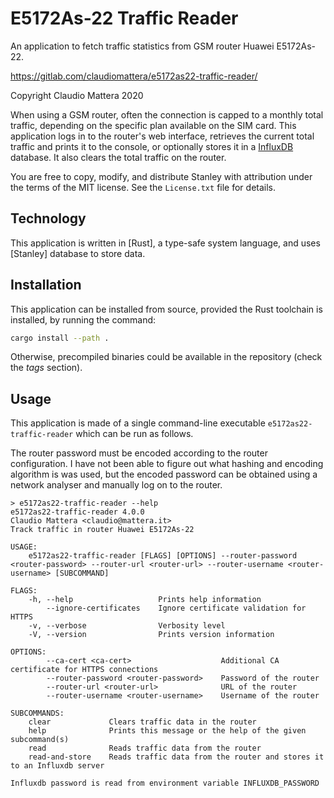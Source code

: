 E5172As-22 Traffic Reader
====

An application to fetch traffic statistics from GSM router Huawei E5172As-22.

https://gitlab.com/claudiomattera/e5172as22-traffic-reader/

Copyright Claudio Mattera 2020

When using a GSM router, often the connection is capped to a monthly total traffic, depending on the specific plan available on the SIM card.
This application logs in to the router's web interface, retrieves the current total traffic and prints it to the console, or optionally stores it in a [InfluxDB] database.
It also clears the total traffic on the router.

You are free to copy, modify, and distribute Stanley with attribution under the terms of the MIT license. See the `License.txt` file for details.


Technology
----

This application is written in [Rust], a type-safe system language, and uses [Stanley] database to store data.

[InfluxDB]: https://www.influxdata.com/products/influxdb-overview/


Installation
----

This application can be installed from source, provided the Rust toolchain is installed, by running the command:

~~~~bash
cargo install --path .
~~~~

Otherwise, precompiled binaries could be available in the repository (check the *tags* section).


Usage
----

This application is made of a single command-line executable `e5172as22-traffic-reader` which can be run as follows.

The router password must be encoded according to the router configuration.
I have not been able to figure out what hashing and encoding algorithm is was used, but the encoded password can be obtained using a network analyser and manually log on to the router.


~~~~text
> e5172as22-traffic-reader --help
e5172as22-traffic-reader 4.0.0
Claudio Mattera <claudio@mattera.it>
Track traffic in router Huawei E5172As-22

USAGE:
    e5172as22-traffic-reader [FLAGS] [OPTIONS] --router-password <router-password> --router-url <router-url> --router-username <router-username> [SUBCOMMAND]

FLAGS:
    -h, --help                   Prints help information
        --ignore-certificates    Ignore certificate validation for HTTPS
    -v, --verbose                Verbosity level
    -V, --version                Prints version information

OPTIONS:
        --ca-cert <ca-cert>                    Additional CA certificate for HTTPS connections
        --router-password <router-password>    Password of the router
        --router-url <router-url>              URL of the router
        --router-username <router-username>    Username of the router

SUBCOMMANDS:
    clear             Clears traffic data in the router
    help              Prints this message or the help of the given subcommand(s)
    read              Reads traffic data from the router
    read-and-store    Reads traffic data from the router and stores it to an Influxdb server

Influxdb password is read from environment variable INFLUXDB_PASSWORD
~~~~
